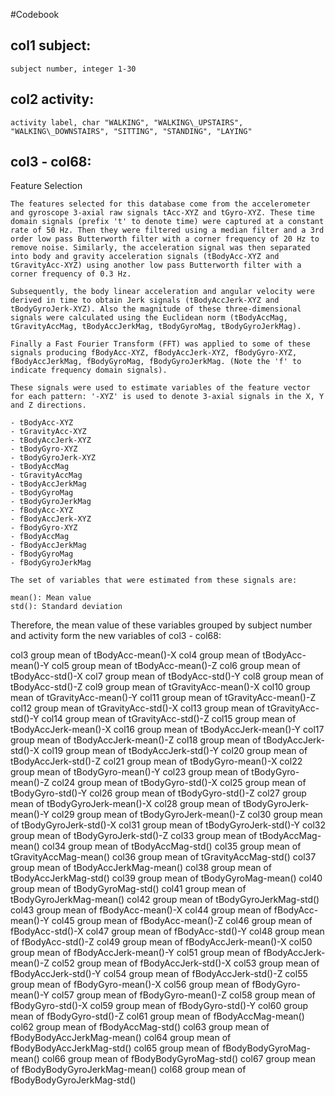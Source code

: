 #Codebook

## col1 subject: 
	subject number, integer 1-30
	
## col2 activity: 
	activity label, char "WALKING", "WALKING\_UPSTAIRS", "WALKING\_DOWNSTAIRS", "SITTING", "STANDING", "LAYING"
	
## col3 - col68:

Feature Selection

	The features selected for this database come from the accelerometer and gyroscope 3-axial raw signals tAcc-XYZ and tGyro-XYZ. These time domain signals (prefix 't' to denote time) were captured at a constant rate of 50 Hz. Then they were filtered using a median filter and a 3rd order low pass Butterworth filter with a corner frequency of 20 Hz to remove noise. Similarly, the acceleration signal was then separated into body and gravity acceleration signals (tBodyAcc-XYZ and tGravityAcc-XYZ) using another low pass Butterworth filter with a corner frequency of 0.3 Hz. 

	Subsequently, the body linear acceleration and angular velocity were derived in time to obtain Jerk signals (tBodyAccJerk-XYZ and tBodyGyroJerk-XYZ). Also the magnitude of these three-dimensional signals were calculated using the Euclidean norm (tBodyAccMag, tGravityAccMag, tBodyAccJerkMag, tBodyGyroMag, tBodyGyroJerkMag). 

	Finally a Fast Fourier Transform (FFT) was applied to some of these signals producing fBodyAcc-XYZ, fBodyAccJerk-XYZ, fBodyGyro-XYZ, fBodyAccJerkMag, fBodyGyroMag, fBodyGyroJerkMag. (Note the 'f' to indicate frequency domain signals). 

	These signals were used to estimate variables of the feature vector for each pattern: '-XYZ' is used to denote 3-axial signals in the X, Y and Z directions.

	- tBodyAcc-XYZ
	- tGravityAcc-XYZ
	- tBodyAccJerk-XYZ
	- tBodyGyro-XYZ
	- tBodyGyroJerk-XYZ
	- tBodyAccMag
	- tGravityAccMag
	- tBodyAccJerkMag
	- tBodyGyroMag
	- tBodyGyroJerkMag
	- fBodyAcc-XYZ
	- fBodyAccJerk-XYZ
	- fBodyGyro-XYZ
	- fBodyAccMag
	- fBodyAccJerkMag
	- fBodyGyroMag
	- fBodyGyroJerkMag

	The set of variables that were estimated from these signals are: 

	mean(): Mean value
	std(): Standard deviation

Therefore, the mean value of these variables grouped by subject number and activity form the new variables of col3 - col68: 

col3 group mean of tBodyAcc-mean()-X
col4 group mean of tBodyAcc-mean()-Y
col5 group mean of tBodyAcc-mean()-Z
col6 group mean of tBodyAcc-std()-X
col7 group mean of tBodyAcc-std()-Y
col8 group mean of tBodyAcc-std()-Z
col9 group mean of tGravityAcc-mean()-X
col10 group mean of tGravityAcc-mean()-Y
col11 group mean of tGravityAcc-mean()-Z
col12 group mean of tGravityAcc-std()-X
col13 group mean of tGravityAcc-std()-Y
col14 group mean of tGravityAcc-std()-Z
col15 group mean of tBodyAccJerk-mean()-X
col16 group mean of tBodyAccJerk-mean()-Y
col17 group mean of tBodyAccJerk-mean()-Z
col18 group mean of tBodyAccJerk-std()-X
col19 group mean of tBodyAccJerk-std()-Y
col20 group mean of tBodyAccJerk-std()-Z
col21 group mean of tBodyGyro-mean()-X
col22 group mean of tBodyGyro-mean()-Y
col23 group mean of tBodyGyro-mean()-Z
col24 group mean of tBodyGyro-std()-X
col25 group mean of tBodyGyro-std()-Y
col26 group mean of tBodyGyro-std()-Z
col27 group mean of tBodyGyroJerk-mean()-X
col28 group mean of tBodyGyroJerk-mean()-Y
col29 group mean of tBodyGyroJerk-mean()-Z
col30 group mean of tBodyGyroJerk-std()-X
col31 group mean of tBodyGyroJerk-std()-Y
col32 group mean of tBodyGyroJerk-std()-Z
col33 group mean of tBodyAccMag-mean()
col34 group mean of tBodyAccMag-std()
col35 group mean of tGravityAccMag-mean()
col36 group mean of tGravityAccMag-std()
col37 group mean of tBodyAccJerkMag-mean()
col38 group mean of tBodyAccJerkMag-std()
col39 group mean of tBodyGyroMag-mean()
col40 group mean of tBodyGyroMag-std()
col41 group mean of tBodyGyroJerkMag-mean()
col42 group mean of tBodyGyroJerkMag-std()
col43 group mean of fBodyAcc-mean()-X
col44 group mean of fBodyAcc-mean()-Y
col45 group mean of fBodyAcc-mean()-Z
col46 group mean of fBodyAcc-std()-X
col47 group mean of fBodyAcc-std()-Y
col48 group mean of fBodyAcc-std()-Z
col49 group mean of fBodyAccJerk-mean()-X
col50 group mean of fBodyAccJerk-mean()-Y
col51 group mean of fBodyAccJerk-mean()-Z
col52 group mean of fBodyAccJerk-std()-X
col53 group mean of fBodyAccJerk-std()-Y
col54 group mean of fBodyAccJerk-std()-Z
col55 group mean of fBodyGyro-mean()-X
col56 group mean of fBodyGyro-mean()-Y
col57 group mean of fBodyGyro-mean()-Z
col58 group mean of fBodyGyro-std()-X
col59 group mean of fBodyGyro-std()-Y
col60 group  mean of fBodyGyro-std()-Z
col61 group mean of fBodyAccMag-mean()
col62 group mean of fBodyAccMag-std()
col63 group mean of fBodyBodyAccJerkMag-mean()
col64 group mean of fBodyBodyAccJerkMag-std()
col65 group mean of fBodyBodyGyroMag-mean()
col66 group mean of fBodyBodyGyroMag-std()
col67 group mean of fBodyBodyGyroJerkMag-mean()
col68 group mean of fBodyBodyGyroJerkMag-std()